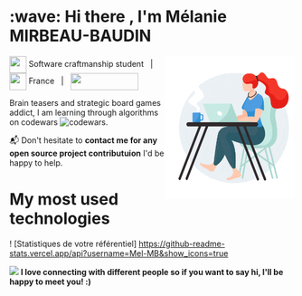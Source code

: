 <h1>
  :wave: Hi there , I'm Mélanie MIRBEAU-BAUDIN
</h1>


  <img align='right' src="https://github.com/Mel-MB/Mel-MB/blob/main/img/working.gif" width="230">

  <img src="https://media.giphy.com/media/WFZvB7VIXBgiz3oDXE/giphy.gif" width="30" height="30" align="center"/> Software craftmanship student &nbsp; | &nbsp; <img src="https://media.giphy.com/media/57ZONYwnLOKVgLuApK/giphy.gif" width="30" height="30" align="center"/> France &nbsp; | &nbsp; <a href="https://www.linkedin.com/in/mélanie-mirbeau-baudin-bbb906155" title="Linkedin: Mélanie MIRBEAU-BAUDIN"><img src="https://img.shields.io/badge/LinkedIn-0077B5?style=for-the-badge&logo=linkedin&logoColor=white" width="120" height="30" align="center"/></a>

  Brain teasers and strategic board games addict, I am learning through algorithms on codewars ![codewars](https://www.codewars.com/users/Mel-MB/badges/micro).

  📬 Don't hesitate to **contact me for any open source project contributuion** I'd be happy to help.


# My most used technologies
 ! [Statistiques de votre référentiel] https://github-readme-stats.vercel.app/api?username=Mel-MB&show_icons=true


 <img src="https://media.giphy.com/media/LnQjpWaON8nhr21vNW/giphy.gif" width="60"> **I love connecting with different people so if you want to say hi, I'll be happy to meet you! :)**
